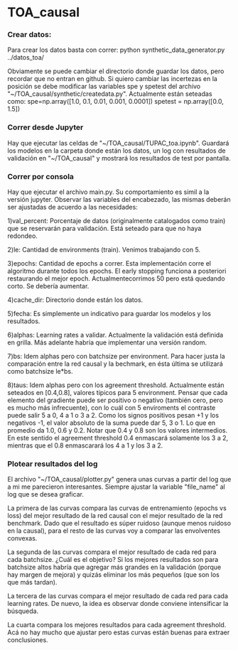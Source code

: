 # TOA_causal


### Crear datos:
Para crear los datos basta con correr: 
	python synthetic_data_generator.py ../datos_toa/

Obviamente se puede cambiar el directorio donde guardar los datos, pero recordar que no entran en github. Si quiero cambiar las incertezas en la posición se debe modificar las variables spe y spetest del archivo "~/TOA_causal/synthetic/createdata.py". Actualmente están seteadas como:
	spe=np.array([1.0, 0.1, 0.01, 0.001, 0.0001])
	spetest = np.array([0.0, 1.5])
	
### Correr desde Jupyter
Hay que ejecutar las celdas de "\~/TOA_causal/TUPAC_toa.ipynb". Guardará los modelos en la carpeta donde están los datos, un log con resultados de validación en "~/TOA_causal" y mostrará los resultados de test por pantalla. 

### Correr por consola
Hay que ejecutar el archivo main.py. Su comportamiento es simil a la versión jupyter. Observar las variables del encabezado, las mismas deberán ser ajustadas de acuerdo a las necesidades:

1)val_percent: Porcentaje de datos (originalmente catalogados como train) que se reservarán para validación. Está seteado para que no haya redondeo.

2)le: Cantidad de environments (train). Venimos trabajando con 5.

3)epochs: Cantidad de epochs a correr. Esta implementación corre el algoritmo durante todos los epochs. El early stopping funciona a posteriori restaurando el mejor epoch. Actualmentecorrimos 50 pero está quedando corto. Se debería aumentar.

4)cache_dir: Directorio donde están los datos.

5)fecha: Es simplemente un indicativo para guardar los modelos y los resultados.

6)alphas: Learning rates a validar. Actualmente la validación está definida en grilla. Más adelante habría que implementar una versión random.

7)bs: Idem alphas pero con batchsize per environment. Para hacer justa la comparación entre la red causal y la bechmark, en ésta última se utilizará como batchsize le*bs.

8)taus: Idem alphas pero con los agreement threshold. Actualmente están seteados en [0.4,0.8], valores típicos para 5 environment. Pensar que cada elemento del gradiente puede ser positivo o negativo (también cero, pero es mucho más infrecuente), con lo cuál con 5 enviroments el contraste puede salir 5 a 0, 4 a 1 o 3 a 2. Como los signos positivos pesan +1 y los negativos -1, el valor absoluto de la suma puede dar 5, 3 o 1. Lo que en promedio da 1.0, 0.6 y 0.2. Notar que 0.4 y 0.8 son los valores intermedios. En este sentido el agreement threshold 0.4 enmascará solamente los 3 a 2, mientras que el 0.8 enmascarará los 4 a 1 y los 3 a 2.
	
### Plotear resultados del log
El archivo "~/TOA_causal/plotter.py" genera unas curvas a partir del log que a mi me parecieron interesantes. Siempre ajustar la variable "file_name" al log que se desea graficar. 

La primera de las curvas compara las curvas de entrenamiento (epochs vs loss) del mejor resultado de la red causal con el mejor resultado de la red benchmark. Dado que el resultado es súper ruidoso (aunque menos ruidoso en la causal), para el resto de las curvas voy a comparar las envolventes convexas.

La segunda de las curvas compara el mejor resultado de cada red para cada batchsize. ¿Cuál es el objetivo? Si los mejores resultados son para batchsize altos habría que agregar más grandes en la validación (porque hay margen de mejora) y quizás eliminar los más pequeños (que son los que más tardan).

La tercera de las curvas compara el mejor resultado de cada red para cada learning rates. De nuevo, la idea es observar donde conviene intensificar la búsqueda.

La cuarta compara los mejores resultados para cada agreement threshold. Acá no hay mucho que ajustar pero estas curvas están buenas para extraer conclusiones.
